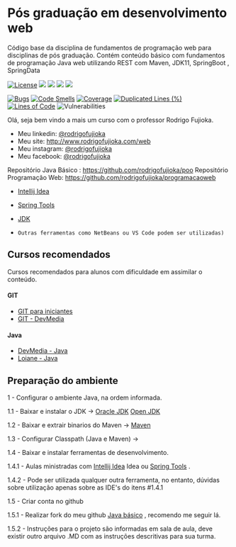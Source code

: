 # Pós graduação em desenvolvimento web
Código base da disciplina de fundamentos de programação web para disciplinas de pós graduação. 
Contém conteúdo básico com fundamentos de programação Java web utilizando REST com Maven, JDK11, SpringBoot , SpringData

[![License](https://img.shields.io/github/license/rodrigofujioka/pos-javaweb.svg)](https://opensource.org/licenses/MIT)
<img src="https://img.shields.io/github/followers/rodrigofujioka?label=Follow&style=plastic">
<img src="https://img.shields.io/github/forks/rodrigofujioka/pos-javaweb?color=SSSS&label=Fork&style=plastic">
<a href="https://github.com/rodrigofujioka/pos-javaweb/graphs/contributors" alt="Contributors">
   <img src="https://img.shields.io/github/contributors/rodrigofujioka/pos-javaweb" /></a>
<a href="https://github.com/rodrigofujioka/pos-javaweb/pulse" alt="Activity">
    <img src="https://img.shields.io/github/commit-activity/m/rodrigofujioka/pos-javaweb" /></a>  
  

[![Bugs](https://sonarcloud.io/api/project_badges/measure?project=rodrigofujioka_pos-javaweb&metric=bugs)](https://sonarcloud.io/dashboard?id=rodrigofujioka_pos-javaweb) 
[![Code Smells](https://sonarcloud.io/api/project_badges/measure?project=rodrigofujioka_pos-javaweb&metric=code_smells)](https://sonarcloud.io/dashboard?id=rodrigofujioka_pos-javaweb) 
[![Coverage](https://sonarcloud.io/api/project_badges/measure?project=rodrigofujioka_pos-javaweb&metric=alert_status)](https://sonarcloud.io/dashboard?id=rodrigofujioka_pos-javaweb) 
[![Duplicated Lines (%)](https://sonarcloud.io/api/project_badges/measure?project=rodrigofujioka_pos-javaweb&metric=duplicated_lines_density)](https://sonarcloud.io/dashboard?id=rodrigofujioka_pos-javaweb) 
[![Lines of Code](https://sonarcloud.io/api/project_badges/measure?project=rodrigofujioka_pos-javaweb&metric=ncloc)](https://sonarcloud.io/dashboard?id=rodrigofujioka_pos-javaweb) 
![Vulnerabilities](https://sonarcloud.io/api/project_badges/measure?project=rodrigofujioka_pos-javaweb&metric=vulnerabilities)

Olá, seja bem vindo a mais um curso com o professor Rodrigo Fujioka. 

* Meu linkedin: [@rodrigofujioka](https://www.linkedin.com/in/rodrigofujioka/)
* Meu site: http://www.rodrigofujioka.com/web
* Meu instagram: [@rodrigofujioka](https://www.instagram.com/rodrigofujioka) 
* Meu facebook: [@rodrigofujioka](https://www.facebook.com/rodrigofujioka)

Repositório Java Básico : https://github.com/rodrigofujioka/poo
Repositório Programação Web: https://github.com/rodrigofujioka/programacaoweb 

- [Intellij Idea](https://www.jetbrains.com/idea/) 
- [Spring Tools](https://spring.io/tools)  
- [JDK](https://jdk.java.net/java-se-ri/11)

- ```Outras ferramentas como NetBeans ou VS Code podem ser utilizadas)```

## Cursos recomendados

Cursos recomendados para alunos com dificuldade em assimilar o conteúdo. 

#### GIT
- [GIT para iniciantes](https://www.udemy.com/git-e-github-para-iniciantes/)
- [GIT - DevMedia](https://www.devmedia.com.br/guia/git-e-github/37585)

#### Java
- [DevMedia - Java](https://www.devmedia.com.br/guia/programador-java/37809)
- [Loiane - Java](https://loiane.training/curso/java-basico)


## Preparação do ambiente


1 - Configurar o ambiente Java, na ordem informada. 

1.1 - Baixar e instalar o JDK  -> 
         [Oracle JDK](https://www.oracle.com/technetwork/pt/java/javase/downloads/index.html)
         [Open JDK](https://openjdk.java.net/install/index.html)

1.2 - Baixar e extrair binarios do Maven -> 
         [Maven](https://maven.apache.org/download.cgi)
         
1.3 - Configurar Classpath (Java e Maven) -> 

1.4 - Baixar e instalar ferramentas de desenvolvimento.

1.4.1 - Aulas ministradas com [Intellij Idea](https://www.jetbrains.com/idea/) Idea ou [Spring Tools](https://spring.io/tools)  .

1.4.2 - Pode ser utilizada qualquer outra ferramenta, no entanto, dúvidas sobre 
utilização apenas sobre as IDE's do itens #1.4.1

1.5 - Criar conta no github 

1.5.1 - Realizar fork do meu github [Java básico](https://github.com/rodrigofujioka/pos-javaweb) , recomendo me seguir lá. 

1.5.2 - Instruções para o projeto são informadas em sala de aula, deve existir outro arquivo .MD com as 
instruções descritivas para sua turma. 